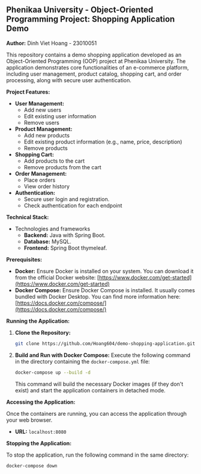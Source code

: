 ## Phenikaa University - Object-Oriented Programming Project: Shopping Application Demo

**Author:** Dinh Viet Hoang - 23010051

This repository contains a demo shopping application developed as an Object-Oriented Programming (OOP) project at Phenikaa University. The application demonstrates core functionalities of an e-commerce platform, including user management, product catalog, shopping cart, and order processing, along with secure user authentication.

**Project Features:**

*   **User Management:**
    *   Add new users
    *   Edit existing user information
    *   Remove users
*   **Product Management:**
    *   Add new products
    *   Edit existing product information (e.g., name, price, description)
    *   Remove products
*   **Shopping Cart:**
    *   Add products to the cart
    *   Remove products from the cart
*   **Order Management:**
    *   Place orders
    *   View order history
*   **Authentication:**
    *   Secure user login and registration.
    *   Check authentication for each endpoint

**Technical Stack:**

*   Technologies and frameworks
    *   **Backend:** Java with Spring Boot.
    *   **Database:** MySQL.
    *   **Frontend:** Spring Boot thymeleaf.

**Prerequisites:**

*   **Docker:** Ensure Docker is installed on your system. You can download it from the official Docker website: [https://www.docker.com/get-started](https://www.docker.com/get-started)
*   **Docker Compose:** Ensure Docker Compose is installed. It usually comes bundled with Docker Desktop. You can find more information here: [https://docs.docker.com/compose/](https://docs.docker.com/compose/)

**Running the Application:**

1.  **Clone the Repository:**
    ```bash
    git clone https://github.com/Hoang604/demo-shopping-application.git
    ```
2.  **Build and Run with Docker Compose:**
    Execute the following command in the directory containing the `docker-compose.yml` file:
    ```bash
    docker-compose up --build -d
    ```
    This command will build the necessary Docker images (if they don't exist) and start the application containers in detached mode.

**Accessing the Application:**

Once the containers are running, you can access the application through your web browser.

*   **URL:** `localhost:8080`

**Stopping the Application:**

To stop the application, run the following command in the same directory:

```bash
docker-compose down
